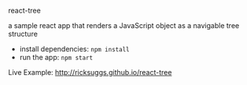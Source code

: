 react-tree

a sample react app that renders a JavaScript object as
a navigable tree structure

* install dependencies: `npm install`
* run the app: `npm start`

Live Example: http://ricksuggs.github.io/react-tree
